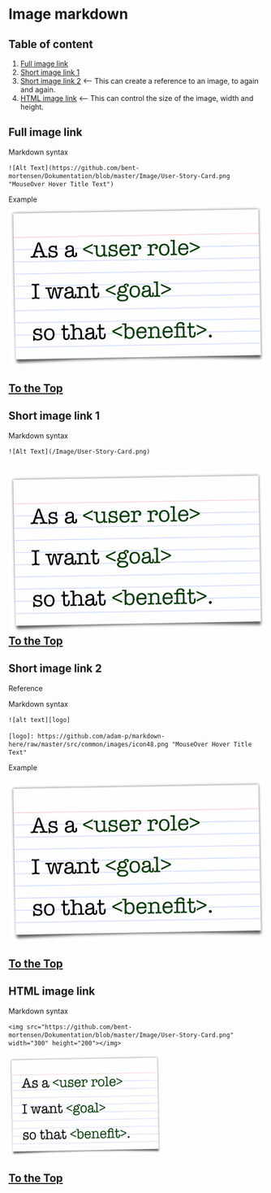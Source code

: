 <a name="top"></a>
# Image markdown
## Table of content 
1. [Full image link](#fullimagelink)
2. [Short image link 1](#shortimagelink1)
3. [Short image link 2](#shortimagelink2) <-- This can create a reference to an image, to again and again. 
4. [HTML image link](#htmlimagelink) <-- This can control the size of the image, width and height.

<a name="fullimagelink"></a>
## Full image link

Markdown syntax
```
![Alt Text](https://github.com/bent-mortensen/Dokumentation/blob/master/Image/User-Story-Card.png "MouseOver Hover Title Text")
```
Example  
![Alt Text](https://github.com/bent-mortensen/Dokumentation/blob/master/Image/User-Story-Card.png "MouseOver Hover Title Text")

[To the Top](#top)
------------------

<a name="shortimagelink1"></a>
## Short image link 1

Markdown syntax
```
![Alt Text](/Image/User-Story-Card.png)
```
![Alt Text](/Image/User-Story-Card.png)  
[To the Top](#top)
---

<a name="shortimagelink2"></a>
## Short image link 2

Reference

Markdown syntax
```
![alt text][logo]

[logo]: https://github.com/adam-p/markdown-here/raw/master/src/common/images/icon48.png "MouseOver Hover Title Text"
```
Example  


![alt text][logo]

[logo]: /Image/User-Story-Card.png "MouseOver Hover Title Text"


[To the Top](#top)
------------------

<a name="htmlimagelink"></a>
## HTML image link

Markdown syntax
```
<img src="https://github.com/bent-mortensen/Dokumentation/blob/master/Image/User-Story-Card.png" width="300" height="200"></img>
```
<img src="https://github.com/bent-mortensen/Dokumentation/blob/master/Image/User-Story-Card.png" width="300" height="200"></img>

[To the Top](#top)
------------------
